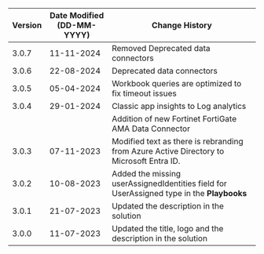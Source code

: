 | **Version** | **Date Modified (DD-MM-YYYY)** | **Change History**                                                                      |
|-------------|--------------------------------|-----------------------------------------------------------------------------------------|
| 3.0.7       | 11-11-2024                     |Removed Deprecated data connectors                                                       |
| 3.0.6       | 22-08-2024                     |Deprecated data connectors                                                    |
| 3.0.5       | 05-04-2024                     |Workbook queries are optimized to fix timeout issues                                                    |
| 3.0.4       | 29-01-2024                     |Classic app insights to Log analytics                                                    |
|             |                                |Addition of new Fortinet FortiGate AMA Data Connector                                    | 
| 3.0.3       | 07-11-2023                     |Modified text as there is rebranding from Azure Active Directory to Microsoft Entra ID.  |
| 3.0.2       | 10-08-2023                     |Added the missing userAssignedIdentities field for UserAssigned type in the **Playbooks**|
| 3.0.1       | 21-07-2023                     |Updated the description in the solution                                                  |
| 3.0.0       | 11-07-2023                     |Updated the title, logo and the description in the solution                              |
